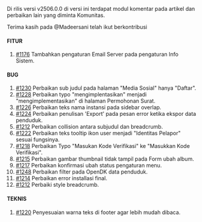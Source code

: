 Di rilis versi v2506.0.0 di versi ini terdapat modul komentar pada artikel dan perbaikan lain yang diminta Komunitas.

Terima kasih pada @Madeersani telah ikut berkontribusi

#### FITUR
1. [#1176](https://github.com/OpenSID/OpenDK/issues/1176) Tambahkan pengaturan Email Server pada pengaturan Info Sistem.
#### BUG

1. [#1230](https://github.com/OpenSID/OpenDK/issues/1230) Perbaikan sub judul pada halaman "Media Sosial" hanya "Daftar".
2. [#1228](https://github.com/OpenSID/OpenDK/issues/1228) Perbaikan typo "mengimplentasikan" menjadi "mengimplementasikan" di halaman Permohonan Surat.
3. [#1226](https://github.com/OpenSID/OpenDK/issues/1226) Perbaikan teks nama instansi pada sidebar overlap.
4. [#1224](https://github.com/OpenSID/OpenDK/issues/1224) Perbaikan penulisan 'Export' pada pesan error ketika ekspor data penduduk.
5. [#1212](https://github.com/OpenSID/OpenDK/issues/1212) Perbaikan collision antara subjudul dan breadcrumb.
6. [#1222](https://github.com/OpenSID/OpenDK/issues/1222) Perbaikan teks tooltip ikon user menjadi "Identitas Pelapor" sesuai fungsinya.
7. [#1218](https://github.com/OpenSID/OpenDK/issues/1218) Perbaikan Typo "Masukan Kode Verifikasi" ke "Masukkan Kode Verifikasi".
8. [#1215](https://github.com/OpenSID/OpenDK/issues/1215) Perbaikan gambar thumbnail tidak tampil pada Form ubah album.
9. [#1217](https://github.com/OpenSID/OpenDK/issues/1217) Perbaikan konfirmasi ubah status pengaturan menu.
10. [#1248](https://github.com/OpenSID/OpenDK/issues/1248) Perbaikan filter pada OpenDK data penduduk.
11. [#1214](https://github.com/OpenSID/OpenDK/issues/1214) Perbaikan error installasi final.
12. [#1212](https://github.com/OpenSID/OpenDK/issues/1212) Perbaiki style breadcrumb.

#### TEKNIS

1. [#1220](https://github.com/OpenSID/OpenDK/issues/1220) Penyesuaian warna teks di footer agar lebih mudah dibaca.
